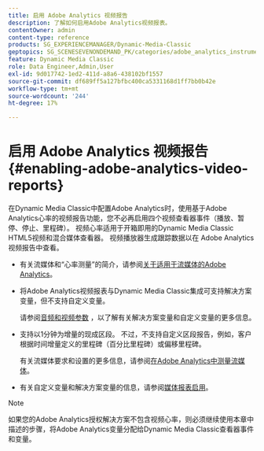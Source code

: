 ```yaml
---
title: 启用 Adobe Analytics 视频报告
description: 了解如何启用Adobe Analytics视频报表。
contentOwner: admin
content-type: reference
products: SG_EXPERIENCEMANAGER/Dynamic-Media-Classic
geptopics: SG_SCENESEVENONDEMAND_PK/categories/adobe_analytics_instrumentation_kit
feature: Dynamic Media Classic
role: Data Engineer,Admin,User
exl-id: 9d017742-1ed2-411d-a8a6-438102bf1557
source-git-commit: df689ff5a127bfbc400ca5331168d1ff7bb0b42e
workflow-type: tm+mt
source-wordcount: '244'
ht-degree: 17%

---
```


# 启用 Adobe Analytics 视频报告{#enabling-adobe-analytics-video-reports}

在Dynamic Media Classic中配置Adobe Analytics时，使用基于Adobe Analytics心率的视频报告功能，您不必再启用四个视频查看器事件（播放、暂停、停止、里程碑）。 视频心率适用于开箱即用的Dynamic Media Classic HTML5视频和混合媒体查看器。 视频播放器生成跟踪数据以在 Adobe Analytics 视频报告中查看。

* 有关流媒体和“心率测量”的简介，请参阅[关于适用于流媒体的Adobe Analytics](https://experienceleague.adobe.com/docs/media-analytics/using/media-overview.html#about-adobe-analytics-for-streaming-media)。

* 将Adobe Analytics视频报表与Dynamic Media Classic集成可支持解决方案变量，但不支持自定义变量。

   请参阅[音频和视频参数](https://experienceleague.adobe.com/docs/media-analytics/using/metrics-and-metadata/audio-video-parameters.html#metrics-and-metadata) ，以了解有关解决方案变量和自定义变量的更多信息。

* 支持以1分钟为增量的现成区段。 不过，不支持自定义区段报告，例如，客户根据时间增量定义的里程碑（百分比里程碑）或偏移里程碑。

   有关流媒体要求和设置的更多信息，请参阅[在Adobe Analytics中测量流媒体](https://experienceleague.adobe.com/docs/media-analytics/using/media-overview.html)。

* 有关自定义变量和解决方案变量的信息，请参阅[媒体报表启用](https://experienceleague.adobe.com/docs/media-analytics/using/media-reports/media-reports-enable.html?lang=en#media-reports)。

>[!NOTE]
>
>如果您的Adobe Analytics授权解决方案不包含视频心率，则必须继续使用本章中描述的步骤，将Adobe Analytics变量分配给Dynamic Media Classic查看器事件和变量。
